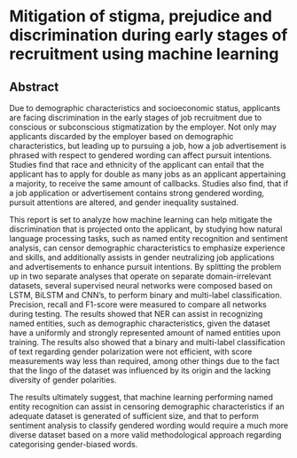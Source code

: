 # Mitigation of stigma, prejudice and discrimination during early stages of recruitment using machine learning

## Abstract
Due to demographic characteristics and socioeconomic status, applicants are facing discrimination in the
early stages of job recruitment due to conscious or subconscious stigmatization by the employer. Not
only may applicants discarded by the employer based on demographic characteristics, but leading up to
pursuing a job, how a job advertisement is phrased with respect to gendered wording can affect pursuit
intentions. Studies find that race and ethnicity of the applicant can entail that the applicant has to
apply for double as many jobs as an applicant appertaining a majority, to receive the same amount of
callbacks. Studies also find, that if a job application or advertisement contains strong gendered wording,
pursuit attentions are altered, and gender inequality sustained.

This report is set to analyze how machine learning can help mitigate the discrimination that is projected
onto the applicant, by studying how natural language processing tasks, such as named entity recognition
and sentiment analysis, can censor demographic characteristics to emphasize experience and skills, and
additionally assists in gender neutralizing job applications and advertisements to enhance pursuit intentions. By splitting the problem up in two separate analyses that operate on separate domain-irrelevant
datasets, several supervised neural networks were composed based on LSTM, BiLSTM and CNN’s, to
perform binary and multi-label classification. Precision, recall and F1-score were measured to compare
all networks during testing. The results showed that NER can assist in recognizing named entities, such
as demographic characteristics, given the dataset have a uniformly and strongly represented amount of
named entities upon training. The results also showed that a binary and multi-label classification of text
regarding gender polarization were not efficient, with score measurements way less than required, among
other things due to the fact that the lingo of the dataset was influenced by its origin and the lacking
diversity of gender polarities.

The results ultimately suggest, that machine learning performing named entity recognition can assist
in censoring demographic characteristics if an adequate dataset is generated of sufficient size, and that
to perform sentiment analysis to classify gendered wording would require a much more diverse dataset
based on a more valid methodological approach regarding categorising gender-biased words.
